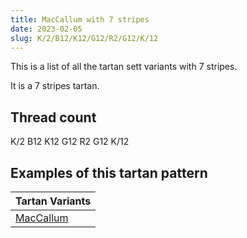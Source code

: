 ```yaml
---
title: MacCallum with 7 stripes
date: 2023-02-05
slug: K/2/B12/K12/G12/R2/G12/K/12
---
```

This is a list of all the tartan sett variants with 7 stripes.

It is a 7 stripes tartan.


## Thread count
K/2 B12 K12 G12 R2 G12 K/12

## Examples of this tartan pattern

| Tartan Variants |
|---------------|
| [MacCallum](/variants/k/2/b12/k12/g12/r2/g12/k/12-b304080-g008000-k000000-rc00000)||

